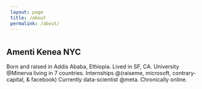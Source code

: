 ```yaml
---
layout: page
title: /about
permalink: /about/
---
```


Amenti Kenea
NYC
----
Born and raised in Addis Ababa, Ethiopia.
Lived in SF, CA.
University @Minerva living in 7 countries. 
Internships @(raiseme, microsoft, contrary-capital, & facebook)
Currently data-scientist @meta.
Chronically online. 


<style>
    pre {
        background-color: #f4f4f4;
        padding: 10px;
        border-radius: 5px;
        overflow-x: auto;
    }
    .blink-text {
        animation: blink 1s step-end infinite;
    }
    @keyframes blink {
        50% { opacity: 0; }
    }
</style>
